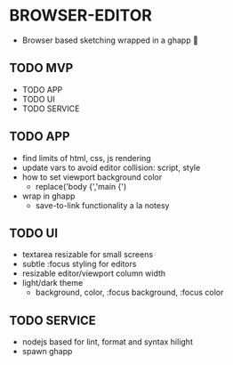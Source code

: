 # BROWSER-EDITOR
- Browser based sketching wrapped in a ghapp 👻

## TODO MVP
- TODO APP
- TODO UI
- TODO SERVICE

## TODO APP
- find limits of html, css, js rendering
- update vars to avoid editor collision: script, style
- how to set viewport background color
  - replace('body {','main {')
- wrap in ghapp
  - save-to-link functionality a la notesy

## TODO UI
- textarea resizable for small screens
- subtle :focus styling for editors
- resizable editor/viewport column width
- light/dark theme
  - background, color, :focus background, :focus color

## TODO SERVICE
- nodejs based for lint, format and syntax hilight
- spawn ghapp
